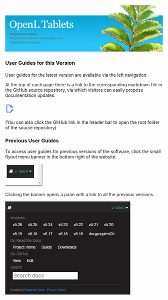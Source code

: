 <img src="img/OpenLHome.png" width="700">

<h3 style="margin-bottom:1.25em;">User Guides for this Version</h3>

User guides for the latest version are available via the left navigation.

At the top of each page there is a link to the corresponding markdown file in the GitHub source repository, via which visitors can easily propose documentation updates.

<img src="img/edit_github.png" width="30">

(You can also click the GitHub link in the header bar to open the root folder of the source repository)

<h3> Previous User Guides</h3>

To access user guides for previous versions of the software, click the small flyout menu banner in the bottom right of the website:

<img src="img/versions_flyout_closed.png" width="120">

Clicking the banner opens a pane with a link to all the previous versions.

<img src="img/versions_flyout_open.png" width="400">
